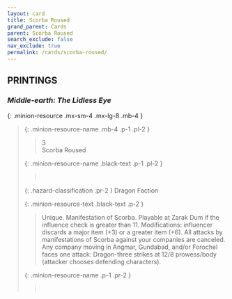 ```yaml
---
layout: card
title: Scorba Roused
grand_parent: Cards
parent: Scorba Roused
search_exclude: false
nav_exclude: true
permalink: /cards/scorba-roused/
---
```


## PRINTINGS


### _Middle-earth: The Lidless Eye_

{: .minion-resource .mx-sm-4 .mx-lg-8 .mb-4 }
> {: .minion-resource-name .mb-4 .p-1 .pl-2 }
> > <div class="hazard-mp">3</div>
> > <div class="card-name">Scorba Roused</div>
>
> {: .minion-resource-name .black-text .p-1 .pl-2 }
> > &nbsp;
>
> {: .hazard-classification .pr-2 }
> Dragon Faction
>
> {: .minion-resource-text .black-text .p-2 }
> > Unique. Manifestation of Scorba. Playable at Zarak Dum if the influence check is greater than 11.  Modifications: influencer discards a major item (+3) or a greater item (+6). All attacks by manifestations of Scorba against your companies are canceled. Any company moving in Angmar, Gundabad, and/or Forochel faces one attack: Dragon-three strikes at 12/8 prowess/body (attacker chooses defending characters). 
> 
> {: .minion-resource-name .p-1 .pr-2 }
> > <div class="card-shield"></div>
> > <div class="card-corruption-white">&nbsp;</div>
